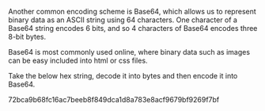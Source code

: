 Another common encoding scheme is Base64, which allows us to represent binary data as an ASCII string using 64 characters. One character of a Base64 string encodes 6 bits, and so 4 characters of Base64 encodes three 8-bit bytes.

Base64 is most commonly used online, where binary data such as images can be easy included into html or css files.

Take the below hex string, decode it into bytes and then encode it into Base64.

72bca9b68fc16ac7beeb8f849dca1d8a783e8acf9679bf9269f7bf